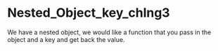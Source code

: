 # Nested_Object_key_chlng3
We have a nested object, we would like a function that you pass in the object and a key and get back the value.
